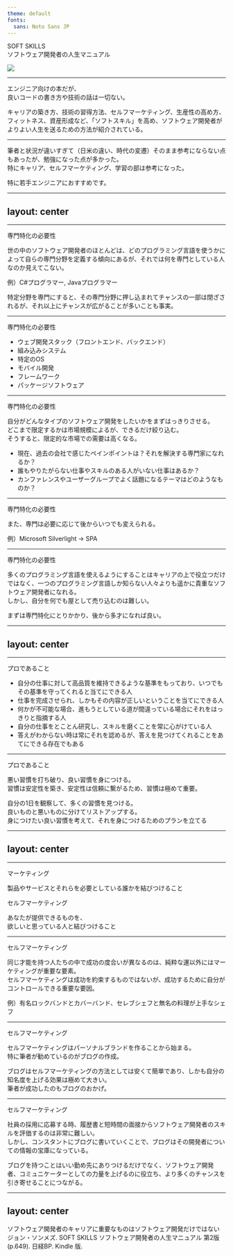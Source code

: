 ```yaml
---
theme: default
fonts:
  sans: Noto Sans JP
---
```

# SOFT SKILLS
<div grid="~ cols-2 gap-4">
  <div class="flex items-center mb-10">
    <p class="text-5xl font-bold">
      SOFT SKILLS<br>
      <span class="text-2xl">
        ソフトウェア開発者の人生マニュアル
      </span>
    </p>
  </div>
  <div>
    <img src="/cover-img.jpg" />
  </div>
</div>


<style>
h1 {
  display: none;
}
</style>


---

# どんな本？

<div class="pt-6 flex">
  <div>
    <p class="text-3xl">
    エンジニア向けの本だが、<br>良いコードの書き方や技術の話は一切ない。
    </p>
    <p class="text-2xl pt-6">
    キャリアの築き方、技術の習得方法、セルフマーケティング、生産性の高め方、フィットネス、資産形成など、<span class="text-blue">「ソフトスキル」を高め、ソフトウェア開発者がよりよい人生を送るための方法</span>が紹介されている。
    </p>
  </div>
</div>

--- 

# 感想

<div class="pt-6 flex">
  <div>
    <p class="text-3xl">
      筆者と状況が違いすぎて（日米の違い、時代の変遷）そのまま参考にならない点もあったが、勉強になった点が多かった。<br />
      特にキャリア、セルフマーケティング、学習の部は参考になった。
    </p>
    <p class="text-3xl pt-6">
      特に若手エンジニアにおすすめです。
    </p>
  </div>
</div>

---
layout: center
---

<h1 class="font-bold">専門特化の必要性</h1>

---

# 専門はとても大事
専門特化の必要性

<div>
  <p class="text-2xl">
    世の中のソフトウェア開発者のほとんどは、どのプログラミング言語を使うかによって自らの専門分野を定義する傾向にあるが、それでは何を専門としている人なのか見えてこない。
  </p>
  <p>例）C#プログラマー, Javaプログラマー</p>
  <p class="text-2xl font-bold pt-8">
    特定分野を専門にすると、その専門分野に押し込まれてチャンスの一部は閉ざされるが、それ以上にチャンスが広がることが多いことも事実。
  </p>
</div>

--- 

# 専門領域
専門特化の必要性

<div>
  <ul>
    <li class="text-2xl">ウェブ開発スタック（フロントエンド、バックエンド）</li>
    <li class="text-2xl">組み込みシステム</li>
    <li class="text-2xl">特定のOS</li>
    <li class="text-2xl">モバイル開発</li>
    <li class="text-2xl">フレームワーク</li>
    <li class="text-2xl">パッケージソフトウェア</li>
  </ul>
</div>

---

# 専門分野の選び方
専門特化の必要性

<div>
  <p class="text-2xl">
    自分がどんなタイプのソフトウェア開発をしたいかをまずはっきりさせる。<br>
    どこまで限定するかは市場規模によるが、できるだけ絞り込む。<br>
    そうすると、限定的な市場での需要は高くなる。
  </p>
  <ul class="pt-8">
    <li class="text-xl">現在、過去の会社で感じたペインポイントは？それを解決する専門家になれるか？</li>
    <li class="text-xl">誰もやりたがらない仕事やスキルのある人がいない仕事はあるか？</li>
    <li class="text-xl">カンファレンスやユーザーグループでよく話題になるテーマはどのようなものか？</li>
  </ul>
</div>

---

# 専門分野の選び方
専門特化の必要性

<div class="flex">
  <div>
    <p class="text-3xl">
      また、専門は必要に応じて後からいつでも変えられる。
    </p>
    <p>例）Microsoft Silverlight → SPA</p>
  </div>
</div>

---

# 多言語プログラマーはどうか
専門特化の必要性

<div>
  <p class="text-2xl pt-6">
    多くのプログラミング言語を使えるようにすることはキャリアの上で役立つだけではなく、一つのプログラミング言語しか知らない人々よりも遥かに貴重なソフトウェア開発者になれる。<br>
    しかし、自分を何でも屋として売り込むのは難しい。
  </p>
  <p class="text-2xl pt-10 font-bold">
    まずは専門特化にとりかかり、後から多才になれば良い。
  </p>
</div>

---
layout: center
---

<h1 class="font-bold">プロであること</h1>

---

# プロとは
プロであること

<div>
  <ul>
    <li class="text-xl">自分の仕事に対して高品質を維持できるような基準をもっており、いつでもその基準を守ってくれると当てにできる人</li>
    <li class="text-xl">仕事を完成させられ、しかもその内容が正しいということを当てにできる人</li>
    <li class="text-xl">何かが不可能な場合、進もうとしている道が間違っている場合にそれをはっきりと指摘する人</li>
    <li class="text-xl">自分の仕事をとことん研究し、スキルを磨くことを常に心がけている人</li>
    <li class="text-xl">答えがわからない時は常にそれを認めるが、答えを見つけてくれることをあてにできる存在でもある</li>
  </ul>
</div>

---

# プロになるには
プロであること

<div>
  <p class="text-2xl mt-6 font-bold">
    悪い習慣を打ち破り、良い習慣を身につける。<br>
    習慣は安定性を築き、安定性は信頼に繋がるため、習慣は極めて重要。
  </p>
  <p class="pt-4 leading-loose0">
    自分の1日を観察して、多くの習慣を見つける。<br>
    良いものと悪いものに分けてリストアップする。<br>
    身につけたい良い習慣を考えて、それを身につけるためのプランを立てる
  </p>
</div>

---
layout: center
---

<h1 class="font-bold">セルフマーケティング</h1>

---

# セルフマーケティングとは

<div class="pt-5">
  <p>マーケティング</p>
  <p class="text-xl">
   製品やサービスとそれらを必要としている誰かを結びつけること
  </p>
  <p class="pt-5">セルフマーケティング</p>
  <p class="text-3xl mt-6 font-bold">
    あなたが提供できるものを、<br>
    欲しいと思っている人と結びつけること
  </p>
</div>

---

# セルフマーケティングが重要な理由
セルフマーケティング

<div>
  <p class="text-2xl mt-6">
    同じ才能を持つ人たちの中で成功の度合いが異なるのは、純粋な運以外にはマーケティングが重要な要素。<br>
    セルフマーケティングは成功を約束するものではないが、成功するために自分がコントロールできる重要な要因。
  </p>
  <p>例）有名ロックバンドとカバーバンド、セレブシェフと無名の料理が上手なシェフ</p>
</div>

---

# セルフマーケティングのしかた
セルフマーケティング

<div>
  <p class="text-2xl mt-6">
    セルフマーケティングはパーソナルブランドを作ることから始まる。<br>
    特に筆者が勧めているのがブログの作成。
  </p>
  <p class="text-2xl">
    ブログはセルフマーケティングの方法としては安くて簡単であり、しかも自分の知名度を上げる効果は極めて大きい。<br>
    筆者が成功したのもブログのおかげ。
  </p>
</div>

---

# なぜブログが重要なのか
セルフマーケティング

<div>
  <p class="text-2xl mt-6">
    社員の採用に応募する時、履歴書と短時間の面接からソフトウェア開発者のスキルを評価するのは非常に難しい。<br>
    しかし、コンスタントにブログに書いていくことで、ブログはその開発者についての情報の宝庫になっている。
  </p>
  <p class="text-2xl">
  </p>
  <p class="text-2xl pt-4">
    ブログを持つことはいい勤め先にありつけるだけでなく、ソフトウェア開発者、コミュニケーターとしての力量を上げるのに役立ち、より多くのチャンスを引き寄せることにつながる。
  </p>
</div>

---
layout: center
---


<p class="text-2xl font-bold">
  ソフトウェア開発者のキャリアに重要なものはソフトウェア開発だけではない<br>
  <span class="text-base text-gray-400 font-normal">ジョン・ソンメズ. SOFT SKILLS ソフトウェア開発者の人生マニュアル 第2版 (p.649). 日経BP. Kindle 版. </span>
</p>
